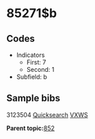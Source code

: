 # 85271$b

## Codes

-   Indicators
    -   First: 7
    -   Second: 1
-   Subfield: b

## Sample bibs

3123504 [Quicksearch](https://search.library.yale.edu/catalog/3123504) [VXWS](http://prodorbis.library.yale.edu:7014/vxws/GetHoldingsService?bibId=3123504)

**Parent topic:**[852](../../tags/852/852.md)

